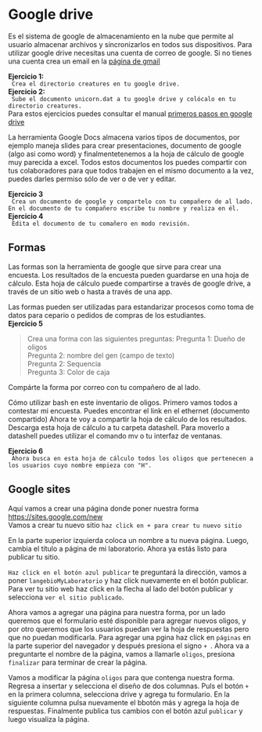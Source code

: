
# Google drive  
Es el sistema de google de almacenamiento en la nube que permite al usuario almacenar archivos y sincronizarlos en todos sus dispositivos. Para utilizar google drive necesitas una cuenta de correo de google. Si no tienes una cuenta crea un email en la [página de gmail](www.gmail.com)  

__Ejercicio 1:__  
` Crea el directorio creatures en tu google drive.`    
__Ejercicio 2:__  
` Sube el documento unicorn.dat a tu google drive y colócalo en tu directorio creatures.`      
Para estos ejercicios puedes consultar el manual [primeros pasos en google drive](https://support.google.com/drive/answer/2424384?co=GENIE.Platform%3DDesktop&hl=es#)  

La herramienta Google Docs almacena varios tipos de documentos, por ejemplo maneja slides para crear presentaciones, documento de google (algo asi como word) y finalmentetenemos a la hoja de cálculo de google muy parecida a excel. Todos estos documentos los puedes compartir con tus colaboradores para que todos trabajen en el mismo documento a la vez, puedes darles permiso sólo de ver o de ver y editar.  
  
__Ejercicio 3__  
` Crea un documento de google y compartelo con tu compañero de al lado. En el documento de tu compañero escribe tu nombre y realiza en él.`    
__Ejercicio 4__  
` Edita el documento de tu comañero en modo revisión.`    

## Formas 
Las formas son la herramienta de google que sirve para crear una encuesta. Los resultados de la encuesta pueden guardarse en una hoja de cálculo. Esta hoja de cálculo puede compartirse a través de google drive, a través de un sitio web o hasta a través de una app.  
  
Las formas pueden ser utilizadas para estandarizar procesos como toma de datos para cepario o pedidos de compras de los estudiantes.  
__Ejercicio 5__  
> Crea una forma con las siguientes preguntas: 
> Pregunta 1: Dueño de oligos  
> Pregunta 2: nombre del gen (campo de texto)  
> Pregunta 2: Sequencia   
> Pregunta 3: Color de caja  

Compárte la forma por correo con tu compañero de al lado.   

Cómo utilizar bash en este inventario de oligos. Primero vamos todos a contestar mi encuesta. Puedes encontrar el link en el ethernet (documento compartido)
Ahora te voy a compartir la hoja de cálculo de los resultados. Descarga esta hoja de cálculo a tu carpeta datashell. Para moverlo a datashell puedes utilizar el comando mv o tu interfaz de ventanas.  
  
__Ejercicio 6__   
` Ahora busca en esta hoja de cálculo todos los oligos que pertenecen a los usuarios cuyo nombre empieza con "H".`    

## Google sites  
Aquí vamos a crear una página donde poner nuestra forma    
https://sites.google.com/new   
Vamos a crear tu nuevo sitio
`haz click en + para crear tu nuevo sitio`  

En la parte superior izquierda coloca un nombre a tu nueva página. Luego, cambia el título a página de mi laboratorio. Ahora ya estás listo para publicar tu sitio. 
  
`Haz click en el botón azul publicar` te preguntará la dirección, vamos a poner `langebioMyLaboratorio`  y haz click nuevamente en el botón publicar. Para ver tu sitio web haz click en la flecha al lado del botón publicar y selecciona `ver el sitio publicado`.  

Ahora vamos a agregar una página para nuestra forma, por un lado queremos que el formulario esté disponible para agregar nuevos oligos, y por otro queremos que los usuarios puedan ver la hoja de respuestas pero que no puedan modificarla.  Para agregar una pgina haz click en `páginas` en la parte superior del navegador y después presiona el signo `+ `. Ahora va a preguntarte el nombre de la página, vamos a llamarle `oligos`, presiona `finalizar` para terminar de crear la página.    

Vamos a modificar la página `oligos` para que contenga nuestra forma.  Regresa a insertar y selecciona el diseño de dos columnas. Puls el botón `+` en la primera columna, selecciona drive y agrega tu formulario. En la siguiente columna pulsa nuevamente el bbotón más y agrega la hoja de respuestas. Finalmente publica tus cambios con el botón azul `publicar` y luego visualiza la página.   


